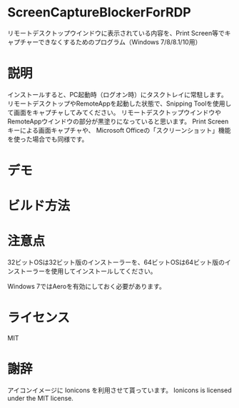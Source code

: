 # ScreenCaptureBlockerForRDP

リモートデスクトップウインドウに表示されている内容を、Print Screen等でキャプチャーできなくするためのプログラム（Windows 7/8/8.1/10用）

# 説明

インストールすると、PC起動時（ログオン時）にタスクトレイに常駐します。
リモートデスクトップやRemoteAppを起動した状態で、Snipping Toolを使用して画面をキャプチャしてみてください。
リモートデスクトップウインドウやRemoteAppウインドウの部分が黒塗りになっていると思います。
Print Screenキーによる画面キャプチャや、 Microsoft Officeの「スクリーンショット」機能を使った場合でも同様です。

# デモ

# ビルド方法

# 注意点

32ビットOSは32ビット版のインストーラーを、64ビットOSは64ビット版のインストーラーを使用してインストールしてください。

Windows 7ではAeroを有効にしておく必要があります。

# ライセンス

MIT

# 謝辞

アイコンイメージに Ionicons を利用させて貰っています。
Ionicons is licensed under the MIT license.
